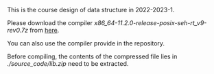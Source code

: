 This is the course design of data structure in 2022-2023-1.

Please download the compiler *x86_64-11.2.0-release-posix-seh-rt_v9-rev0.7z* from [here](https://github.com/niXman/mingw-builds-binaries/releases/tag/11.2.0-rt_v9-rev0). 

You can also use the compiler provide in the repository.

Before compiling, the contents of the compressed file lies in *./source_code/lib.zip* need to be extracted.
